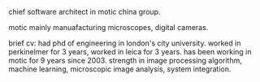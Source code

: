 chief software architect in motic china group.

motic mainly manuafacturing microscopes, digital cameras.

brief cv:
had phd of engineering in london's city university. worked in perkinelmer for 3 years, worked in leica for 3 years. has been working in motic for 9 years since 2003. strength in image processing algorithm, machine learning, microscopic image analysis, system integration.
